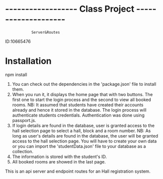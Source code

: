  #   ------------------ Class Project --------------------
                Server&Routes
 ID:10665476
 
 # Installation
 npm install

1. You can check out the dependencies in the 'package.json' file to install them.
2. When you run it, it displays the home page that with two buttons.
The first one to start the login process and the second to view all booked rooms.
NB: It assumed that students have created their accounts already and hence it 
stored in the database. The login process will authenticate students credentials.
Authentication was done using passport.js.
3. If login details are found in the database, user is granted access to the hall selection page to
select a hall, block and a room number.
NB: As long as user's details are found in the database, the user will
be granted access to the hall selection page. You will have to create your own data
or you can import the 'studentData.json' file to your database as a collection.
4. The information is stored with the student's ID.
5. All booked rooms are showed in the last page. 

This is an api server and endpoint routes for an Hall registration system.

